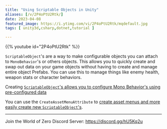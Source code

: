 ```yaml
---
title: "Using Scriptable Objects in Unity"
aliases: [/v/2P4oPtU2Rtk/]
date: 2023-04-08
featured_image: https://i.ytimg.com/vi/2P4oPtU2Rtk/mqdefault.jpg
tags: [ unity3d,csharp,dotnet,tutorial ]

---
```


{{% youtube id="2P4oPtU2Rtk" %}}

`ScriptableObject`'s are a way to make configurable objects you can attach to `MonoBehavior`'s or others objects. This allows you to quickly create and swap out data on your game objects without having to create and manage entire object Prefabs. You can use this to manage things like enemy health, weapon stats or character behaviors.

Creating [`ScriptableObject`'s allows you to configure Mono Behavior's using pre-configured data](https://docs.unity3d.com/Manual/class-ScriptableObject.html)

You can use the `CreateAssetMenuAttribute` to [create asset menus and more easily create new `ScriptableObject`'s](https://docs.unity3d.com/ScriptReference/CreateAssetMenuAttribute.html).

---

Join the World of Zero Discord Server: https://discord.gg/hU5Kq2u
